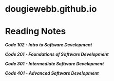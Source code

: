 # dougiewebb.github.io

# Reading Notes

***Code 102 - Intro to Software Development***

***Code 201 - Foundations of Software Development***

***Code 301 - Intermediate Software Development***

***Code 401 - Advanced Software Development***

